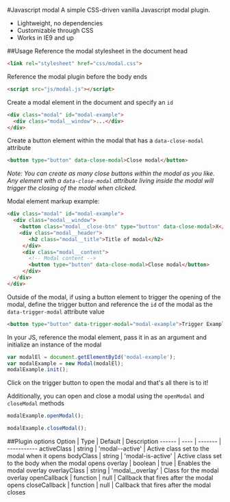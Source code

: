 #Javascript modal
A simple CSS-driven vanilla Javascript modal plugin.

- Lightweight, no dependencies
- Customizable through CSS
- Works in IE9 and up

##Usage
Reference the modal stylesheet in the document head

```html
<link rel="stylesheet" href="css/modal.css">
```

Reference the modal plugin before the body ends
```html
<script src="js/modal.js"></script>
```

Create a modal element in the document and specify an `id`
```html
<div class="modal" id="modal-example">
  <div class="modal__window">...</div>
</div>
```

Create a button element within the modal that has a `data-close-modal` attribute
```html
<button type="button" data-close-modal>Close modal</button>
```

*Note: You can create as many close buttons within the modal as you like. Any element with a `data-close-modal` attribute living inside the modal will trigger the closing of the modal when clicked.*

Modal element markup example:
```html
<div class="modal" id="modal-example">
  <div class="modal__window">
    <button class="modal__close-btn" type="button" data-close-modal>X</button>
    <div class="modal__header">
       <h2 class="modal__title">Title of modal</h2>
     </div>
     <div class="modal__content">
       <!-- Modal content -->
       <button type="button" data-close-modal>Close modal</button>
     </div>
  </div>
</div>
```

Outside of the modal, if using a button element to trigger the opening of the modal, define the trigger button and reference the `id` of the modal as the `data-trigger-modal` attribute value
```html
<button type="button" data-trigger-modal="modal-example">Trigger Example modal</button>
```

In your JS, reference the modal element, pass it in as an argument and initialize an instance of the modal

```js
var modalEl = document.getElementById('modal-example');
var modalExample = new Modal(modalEl);
modalExample.init();
```

Click on the trigger button to open the modal and that's all there is to it!

Additionally, you can open and close a modal using the `openModal` and `closeModal` methods

```js
modalExample.openModal();
```

```js
modalExample.closeModal();
```

##Plugin options
Option | Type | Default | Description
------ | ---- | ------- | -----------
activeClass | string | 'modal--active' | Active class set to the modal when it opens
bodyClass | string | 'modal-is-active' | Active class set to the body when the modal opens
overlay | boolean | true | Enables the modal overlay
overlayClass | string | 'modal__overlay' | Class for the modal overlay
openCallback | function | null | Callback that fires after the modal opens
closeCallback | function | null | Callback that fires after the modal closes